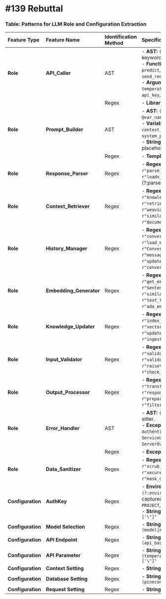 # #139 Rebuttal

### Table: Patterns for LLM Role and Configuration Extraction

| Feature Type | Feature Name | Identification Method | Specific Patterns (Keywords, Regex, AST Queries) |
| :--- | :--- | :--- | :--- |
| **Role** | **API_Caller** | AST | - **AST:** `(call function: ...)` where the function name matches keywords. <br>- **FunctionName Keywords:** `generate`, `create`, `invoke`, `call`, `run`, `predict`, `complete`, `completion`, `chat`, `embed`, `ask`, `query`, `infer`, `send_request`, `stream`, `agenerate`, `acompletion`, `achat`, `async_generate`. <br>- **Argument Keywords:** `model`, `prompt`, `messages`, `max_tokens`, `temperature`, `system_prompt`, `tools`, `tool_choice`, `engine`, `deployment_id`, `api_key`, `api_base`, `model_name`. |
| | | Regex | - **Library Import Pattern:** `r"\b(openai|anthropic|huggingface|langchain|llama_index|semantic_kernel|google\.generativeai|vertexai|litellm|guidance|cohere|ai21|gemini|mistralai|instructor)\b"` <br>- **Keywords:** `openai`, `anthropic`, `ollama`, `huggingface_hub`, `transformers`, `google.generativeai`, `vertexai`, `langchain`, `llama_index`, `semantic_kernel`, `litellm`, `guidance`, `cohere`, `ai21`, `gemini`, `mistralai`, `instructor`, `sentence_transformers`. |
| **Role** | **Prompt_Builder** | AST | - **AST:** `(assignment left: (identifier) @var_name ...)` where `@var_name` matches keywords. <br>- **Variable Keywords:** `prompt`, `messages`, `query`, `template`, `instruction`, `context_str`, `system_message`, `user_message`, `assistant_message`, `system_prompt`, `user_prompt`. <br>- **String Analysis:** `(string)`, `(interpolation)` - Detects f-strings with placeholders (`{...}`), `.format()` calls, or template keywords. |
| | | Regex | - **Template Library Pattern:** `r"(template|MessagePromptTemplate|ChatPromptTemplate|PromptTemplate|jinja2|mustache|FewShotPromptTemplate|PromptDialog)"` <br>- **Content Keywords:** `user:`, `assistant:`, `system:`, `context:`, `question:`, `answer:`, `human:`, `ai:`, `<user>`, `<assistant>`, `<system>`. |
| **Role** | **Response_Parser** | Regex | - **Regex Patterns:** `r"json\.loads"`, `r"xml\.etree"`, `r"BeautifulSoup"`, `r"parse_xml_response"`, `r"OutputParser"`, `r"PydanticOutputParser"`, `r"loads_json_response"`, `r"\.parse\b"`, `r"\.extract\b"`, `r"parser\.(?:parse|parse_partial)"`, `r"response\."`, `r"response\.get\b"`, `r"json\.dump"`, `r"\.to_json\b"`, `r"parse_result"`, `r"extract_content"`, `r"\.content\b"`, `r"\.text\b"`. |
| **Role** | **Context_Retriever** | Regex | - **Regex Patterns:** `r"search\b"`, `r"retrieve\b"`, `r"vector_store"`, `r"knowledge_base"`, `r"db\.query"`, `r"similarity_search"`, `r"retriever\."`, `r"annoy"`, `r"faiss"`, `r"chroma"`, `r"pinecone"`, `r"weaviate"`, `r"elasticsearch"`, `r"rag"`, `r"top_k"`, `r"similarity_threshold"`, `r"nearest_neighbors"`, `r"document_retrieval"`, `r"query_documents"`, `r"fetch_context"`. |
| **Role** | **History_Manager** | Regex | - **Regex Patterns:** `r"history\.append"`, `r"memory\.save_context"`, `r"conversation_buffer"`, `r"chat_history"`, `r"ConversationChain"`, `r"load_memory_variables"`, `r"ChatMessageHistory"`, `r"ConversationBufferMemory"`, `r"previous_messages"`, `r"message_history"`, `r"append_message"`, `r"add_message"`, `r"update_history"`, `r"store_conversation"`, `r"get_chat_history"`, `r"conversation_state"`. |
| **Role** | **Embedding_Generator** | Regex | - **Regex Patterns:** `r"\.embed_documents"`, `r"\.embed_query"`, `r"get_embedding"`, `r"embeddings?\."`, `r"Embedding"`, `r"SentenceTransformer"`, `r"CohereEmbeddings"`, `r"OpenAIEmbeddings"`, `r"similarity\b"`, `r"vector\b"`, `r"encode\b"`, `r"embedding_function"`, `r"text_to_embedding"`, `r"create_embeddings"`, `r"vectorize"`, `r"ada_embedding"`. |
| **Role** | **Knowledge_Updater** | Regex | - **Regex Patterns:** `r"update_knowledge"`, `r"add_document"`, `r"index_document"`, `r"upsert"`, `r"update_index"`, `r"add_texts"`, `r"vectorstore\.add"`, `r"knowledge_base\.add"`, `r"db\.insert"`, `r"update_vectorstore"`, `r"index\.add"`, `r"store_document"`, `r"ingest_documents"`, `r"create_index"`, `r"update_database"`. |
| **Role** | **Input_Validator** | Regex | - **Regex Patterns:** `r"validate_input"`, `r"check_input"`, `r"is_valid"`, `r"validator"`, `r"schema\.validate"`, `r"input_validation"`, `r"validate\b"`, `r"assert\s+\w+"`, `r"if\s+not\s+\w+:"`, `r"raise\s+ValueError"`, `r"input_verification"`, `r"sanitize_input"`, `r"check_parameters"`, `r"verify_inputs"`. |
| **Role** | **Output_Processor** | Regex | - **Regex Patterns:** `r"process_response"`, `r"format_output"`, `r"transform_result"`, `r"postprocess"`, `r"output_formatter"`, `r"response_handler"`, `r"clean_response"`, `r"format_result"`, `r"prepare_output"`, `r"structure_output"`, `r"enhance_response"`, `r"filter_response"`, `r"transform_output"`, `r"beautify_output"`. |
| **Role** | **Error_Handler** | AST | - **AST:** `(try_statement)` - Detects try...except blocks using Tree-sitter. <br>- **Exception Keywords:** `APIError`, `RateLimitError`, `AuthenticationError`, `timeout`, `retry`, `backoff`, `ConnectionError`, `ServiceUnavailableError`, `QuotaExceededError`, `InvalidRequestError`, `ServerOverloadedError`, `TokenLimitError`. |
| | | Regex | - **Exception Pattern:** `r"except\s+(\w+Error|Exception)"` combined with keywords above. |
| **Role** | **Data_Sanitizer** | Regex | - **Regex Patterns:** `r"sanitize"`, `r"clean_data"`, `r"remove_pii"`, `r"scrub_data"`, `r"filter_sensitive"`, `r"escape_html"`, `r"strip_tags"`, `r"secure_data"`, `r"normalize_data"`, `r"redact"`, `r"anonymize"`, `r"mask_data"`, `r"clean_text"`, `r"filter_content"`, `r"content_filter"`. |
| **Configuration** | **AuthKey** | Regex | - **Environment Variable Pattern:** `r"os\.(?:environ\.get\|getenv)\s*$\s*['\"]([^'\"]+)['\"]"` where captured group contains: `KEY`, `TOKEN`, `ENDPOINT`, `SECRET`, `URL`, `ID`, `MODEL`, `PROJECT`, `REGION`, `CONFIG`, `API`. <br>- **String Literal Pattern:** `r"['\"](api_key\|secret\|token\|organization)['\"]"` |
| **Configuration** | **Model Selection** | Regex | - **String Literal Pattern:** `r"['\"](model\|model_name\|engine\|deployment_id)['\"]"` |
| **Configuration** | **API Endpoint** | Regex | - **String Literal Pattern:** `r"['\"](api_base\|base_url\|endpoint\|api_version)['\"]"` |
| **Configuration** | **API Parameter** | Regex | - **String Literal Pattern:** `r"['\"](temperature\|max_tokens\|top_p\|frequency_penalty\|presence_penalty)['\"]"` |
| **Configuration** | **Context Setting** | Regex | - **String Literal Pattern:** `r"['\"](system_prompt)['\"]"` |
| **Configuration** | **Database Setting** | Regex | - **String Literal Pattern:** `r"['\"](pinecone\|faiss\|top_k\|similarity_threshold)['\"]"` |
| **Configuration** | **Request Setting** | Regex | - **String Literal Pattern:** `r"['\"](timeout\|max_retries)['\"]"` |
